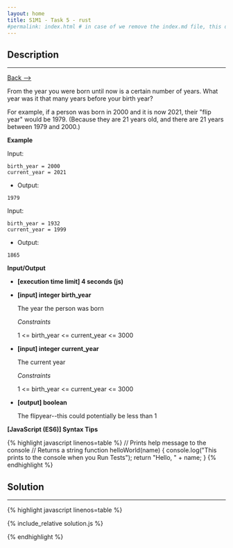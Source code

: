 ```yaml
---
layout: home
title: S1M1 - Task 5 - rust 
#permalink: index.html # in case of we remove the index.md file, this doc will be the index page
---
```


<div class="row">
<div class="columnStmt" markdown="1">

## Description
------

[Back --> ](../README.md)

From the year you were born until now is a certain number of years. What year was it that many years before your birth year?

For example, if a person was born in 2000 and it is now 2021, their "flip year" would be 1979. (Because they are 21 years old, and there are 21 years between 1979 and 2000.)

**Example**

Input:
```
birth_year = 2000
current_year = 2021
```
-   Output:
```
1979
```
Input:
```            
birth_year = 1932
current_year = 1999
```
-   Output:
```
1865
```

**Input/Output**

* **[execution time limit] 4 seconds (js)**

* **[input] integer birth_year**

    The year the person was born

    *Constraints*

    1 <= birth_year <= current_year <= 3000

* **[input] integer current_year**

    The current year

    *Constraints*

    1 <= birth_year <= current_year <= 3000

* **[output] boolean**

    The flipyear--this could potentially be less than 1



**[JavaScript (ES6)] Syntax Tips**

{% highlight javascript linenos=table %}
// Prints help message to the console
// Returns a string
function helloWorld(name) {
    console.log("This prints to the console when you Run Tests");
    return "Hello, " + name;
}
{% endhighlight %}

</div>
<div class="columnSol" markdown="1">

## Solution
------

{% highlight javascript linenos=table %}

{% include_relative solution.js %}

{% endhighlight %}

</div>
</div>